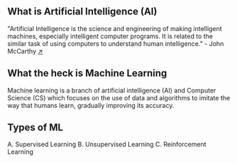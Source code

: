## What is Artificial Intelligence (AI)

"Artificial Intelligence is the science and engineering of making intelligent machines, especially intelligent computer programs. It is related to the similar task of using computers to understand human intelligence." - John McCarthy [↗️](https://www-formal.stanford.edu/jmc/whatisai.pdf)

## What the heck is Machine Learning

Machine learning is a branch of artificial intelligence (AI) and Computer Science (CS) which focuses on the use of data and algorithms to imitate the way that humans learn, gradually improving its accuracy.

## Types of ML

A. Supervised Learning
B. Unsupervised Learning
C. Reinforcement Learning